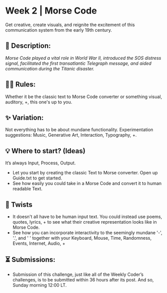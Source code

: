# Week 2 | Morse Code
Get creative, create visuals, and reignite the excitement of this communication system from the early 19th century.

## 📃 Description:
_Morse Code played a vital role in World War II, introduced the SOS distress signal, facilitated the first transatlantic Telegraph message, and aided communication during the Titanic disaster._

## 👩‍⚖️ Rules:
Whether it be the classic text to Morse Code converter or something visual, auditory, +, this one's up to you.

## ✨ Variation:
Not everything has to be about mundane functionality. Experimentation suggestions: Music, Generative Art, Interaction, Typography, +.

## 💡 Where to start? (Ideas)
It’s always Input, Process, Output.
- Let you start by creating the classic Text to Morse converter. Open up Guide.txt to get started.
- See how easily you could take in a Morse Code and convert it to human readable Text.

## 🥨 Twists
- It doesn't all have to be human input text. You could instead use poems, quotes, lyrics, + to see what their creative representation looks like in Morse Code.
- See how you can incorporate interactivity to the seemingly mundane '-', '.', and ' ' together with your Keyboard, Mouse, Time, Randomness, Events, Internet, Audio, +

## ⏳ Submissions:
- Submission of this challenge, just like all of the Weekly Coder’s challenges, is to be submitted within 36 hours after its post. And so, Sunday morning 12:00 LT.
